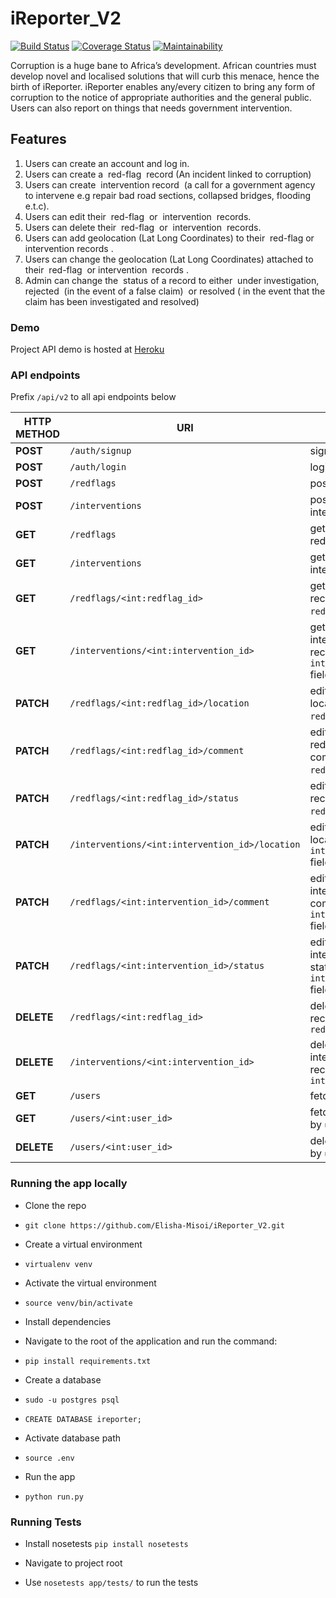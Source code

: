 # iReporter_V2

[![Build Status](https://travis-ci.org/Elisha-Misoi/iReporter_V2.svg?branch=develop)](https://travis-ci.org/Elisha-Misoi/iReporter_V2) [![Coverage Status](https://coveralls.io/repos/github/Elisha-Misoi/iReporter_V2/badge.svg?branch=develop)](https://coveralls.io/github/Elisha-Misoi/iReporter_V2)
[![Maintainability](https://api.codeclimate.com/v1/badges/24e20c83fead01ef634c/maintainability)](https://codeclimate.com/github/Elisha-Misoi/iReporter_V2/maintainability)

Corruption is a huge bane to Africa’s development. African countries must develop novel and localised solutions that will curb this menace, hence the birth of iReporter. iReporter enables any/every citizen to bring any form of corruption to the notice of appropriate authorities and the general public. Users can also report on things that needs government intervention.


## Features
1. Users can create an account and log in.
2. Users can create a ​ red-flag ​ record (An incident linked to corruption)
3. Users can create ​ intervention​​ record​ ​ (a call for a government agency to intervene e.g repair bad road sections, collapsed bridges, flooding e.t.c).
4. Users can edit their ​ red-flag ​ or ​ intervention ​ records.
5. Users can delete their ​ red-flag ​ or ​ intervention ​ records.
6. Users can add geolocation (Lat Long Coordinates) to their ​ red-flag ​ or ​ intervention records​ .
7. Users can change the geolocation (Lat Long Coordinates) attached to their ​ red-flag ​ or intervention ​ records​ .
8. Admin can change the ​ status​​ of a record to either ​ under investigation, rejected ​ (in the event of a false claim)​ ​ or​ resolved ( ​ in the event that the claim has been investigated and resolved)​

### Demo

Project API demo is hosted at [Heroku](https://ireporter-v2.herokuapp.com/)

### API endpoints

Prefix `/api/v2` to all api endpoints below

| **HTTP METHOD**   | **URI**  | **ACTION** |
|---|---|---|
|  **POST** |  `/auth/signup` | sign up a user |
|  **POST** |  `/auth/login` | login a user |
|  **POST** |  `/redflags` | post a red-flag |
|  **POST** |  `/interventions` | post an intervention |
|  **GET** |  `/redflags` | get list of all red-flags |
|  **GET** |  `/interventions` | get list of all interventions |
|  **GET** |  `/redflags/<int:redflag_id>` | get a red-flag record by `redflag_id` field |
|  **GET** |  `/interventions/<int:intervention_id>` | get an intervention record by `intervention_id` field |
|  **PATCH** |  `/redflags/<int:redflag_id>/location` | edit redflag location `redflag_id` field |
|  **PATCH** |  `/redflags/<int:redflag_id>/comment` | edit redflag redflag comment by `redflag_id` field |
|  **PATCH** |  `/redflags/<int:redflag_id>/status` | edit redflag record status by `redflag_id` field |
|  **PATCH** |  `/interventions/<int:intervention_id>/location` | edit intervention location `intervention_id` field |
|  **PATCH** |  `/redflags/<int:intervention_id>/comment` | edit redflag intervention comment by `intervention_id` field |
|  **PATCH** |  `/redflags/<int:intervention_id>/status` | edit redflag intervention status by `intervention_id` field |
| **DELETE**  |  `/redflags/<int:redflag_id>` | delete redflag record by `redflag_id` |
| **DELETE**  |  `/interventions/<int:intervention_id>` | delete intervention record by `intervention_id` |
|  **GET** |  `/users` | fetch all users |
|  **GET** |  `/users/<int:user_id>` | fetch one user by `user_id` |
|  **DELETE** |  `/users/<int:user_id>` | delete one user by `user_id` |


### Running the app locally
 - Clone the repo
 - `git clone https://github.com/Elisha-Misoi/iReporter_V2.git`

 - Create a virtual environment
 - `virtualenv venv`

 - Activate the virtual environment
 - `source venv/bin/activate`

 - Install dependencies
 - Navigate to the root of the application and run the command:
 - `pip install requirements.txt`

 - Create a database 
 - `sudo -u postgres psql`
 - `CREATE DATABASE ireporter;`
 
 - Activate database path
 - `source .env`

 - Run the app
 - `python run.py`



### Running Tests

 - Install nosetests
  `pip install nosetests`
  
 - Navigate to project root
 - Use `nosetests app/tests/` to run the tests
